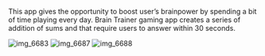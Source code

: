 
This app gives the opportunity to boost user’s brainpower by spending a bit of time playing every day. Brain Trainer gaming app creates a series of addition of sums and that require users to answer within 30 seconds.
 
![img_6683](https://cloud.githubusercontent.com/assets/24209732/23682192/94256bd4-0360-11e7-874f-19f088c12c48.PNG)
![img_6687](https://cloud.githubusercontent.com/assets/24209732/23681809/824bf312-035e-11e7-8554-c9c3999a1e8f.PNG)
![img_6688](https://cloud.githubusercontent.com/assets/24209732/23681808/8249a0da-035e-11e7-9744-d60599d64283.PNG)
